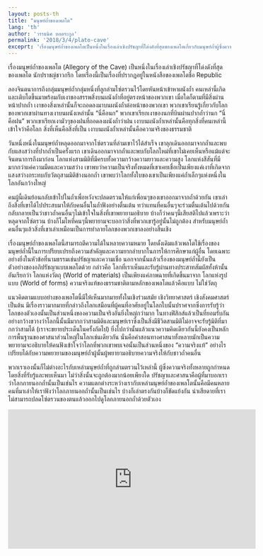 ```yaml
---
layout: posts-th
title: "มนุษย์ถ้ำของเพลโต"
lang: 'th'
author: 'วรรธนิศ หอตระกูล'
permalink: '2018/3/4/plato-cave'
exceprt: 'เรื่องมนุษย์ถ้ำของเพลโตเป็นหนึ่งในเรื่องเล่าเชิงปรัชญาที่โด่งดังที่สุดของเพลโตเกี่ยวกับมนุษย์ถ้ำผู้ซึ่งความเป็นจริงของพวกเขาถูกกำหนดโดยการขาดซึ่งความรู้ของพวกเขาเอง'
---
```


เรื่องมนุษย์ถ้ำของเพลโต (Allegory of the Cave) เป็นหนึ่งในเรื่องเล่าเชิงปรัชญาที่โด่งดังที่สุดของเพลโต นักปราชญ์ชาวกรีก โดยเรื่องนี้เป็นเรื่องที่ปรากฏอยู่ในหนังสือของเพลโตชื่อ Republic

ลองจินตนาการถึงกลุ่มมนุษย์ถ้ำกลุ่มหนึ่งที่ลูกล่ามโซ่ตรวนไว้โดยหันหน้าเข้าหาผนังถ้ำ คนเหล่านี้เกิดและเติบโตขึ้นมาพร้อมกับเงาของสรรพสิ่งบนผนังถ้ำที่อยู่ตรงหน้าของพวกเขา เมื่อใดก็ตามที่มีสิ่งผ่านหน้าปากถ้ำ เงาของสิ่งเหล่านั้นก็จะถอดลงมาบนผนังถ้ำต่อหน้าของพวกเขา พวกเขาเรียนรู้เกี่ยวกับโลกของพวกเขาผ่านทางเงาบนผนังเหล่านั้น “นี่คือนก” พวกเขาเรียกเงาของนกที่บินผ่านปากถ้ำว่านก “นี่คือฝน” พวกเขาเรียกเงามัวๆของฝนที่ถอดลงผนังถ้ำว่าฝน เงาบนผนังถ้ำเหล่านั้นคือทุกสิ่งที่คนเหล่านี้เข้าใจว่าคือโลก สิ่งที่เห็นคือสิ่งที่เป็น เงาบนผนังถ้ำเหล่านั้นคือความจริงของธรรมชาติ

วันหนึ่งหนึ่งในมนุษย์ถ้ำหลุดออกมาจากโซ่ตรวนที่ล่ามเขาไว้ได้สำเร็จ เขาลุกเดินออกมาจากถ้ำและพบกับแสงสว่างที่ปากถ้ำเป็นครั้งแรก เขาเดินออกมาจากถ้ำและพบกับโลกใหม่ที่เขาไม่เคยเห็นหรือแม้แต่จะจินตนาการถึงมาก่อน โลกแห่งสามมิติที่มีครบทั้งความกว้างความยาวและความสูง โลกแห่งสีสันที่มีมากกว่าแค่ความมืดและความสว่าง เขาพบว่าความเป็นจริงทั้งหมดที่เขาเคยเชื่อเป็นเพียงแค่เงาที่เกิดจากแสงสว่างกระทบกับวัตถุสามมิติข้างนอกถ้ำ เขาพบว่าโลกทั้งใบของเขาเป็นเพียงแค่ถ้ำเล็กๆแห่งหนึ่งในโลกอันกว้างใหญ่

คนผู้นี้เดินย้อนกลับเข้าไปในถ้ำเพื่อหวังจะปลดตรวนให้แก่เพื่อนๆของเขาออกมาจากถ้ำด้วยกัน เขาเล่าถึงสิ่งที่เขาได้ไปประสบมาให้กับคนอื่นในถ้ำฟังอย่างตื่นเต้น ทว่าแทนที่คนอื่นๆจะร่วมตื่นเต้นไปด้วยกัน กลับกลายเป็นว่าชาวถ้ำคนอื่นๆไม่เข้าใจในสิ่งที่เขาพยายามอธิบาย บ้างก็ว่าคนๆนี้เสียสติไปแล้วเพราะว่าหลุดจากโซ่ตรวน บ้างก็โมโหที่คนๆนี้พยายามจะบอกว่าสิ่งที่พวกเขารู้อยู่นั้นไม่ถูกต้อง สำหรับมนุษย์ถ้ำคนอื่นๆแล้วสิ่งที่เขาเล่าเหมือนเป็นการทำลายโลกของพวกเขาลงอย่างสิ้นเชิง

เรื่องมนุษย์ถ้ำของเพลโตนี้สามารถตีความได้ในหลายความหมาย โดยดั้งเดิมแล้วเพลโตใช้เรื่องของมนุษย์ถ้ำนี้ในการเปรียบเปรยถึงความสำคัญและความยากลำบากในการให้การศึกษาแก่ผู้อื่น โดยเฉพาะอย่างยิ่งในหัวข้อที่นามธรรมเช่นปรัชญาและความเชื่อ นอกจากนั้นแล้วเรื่องของมนุษย์ถ้ำนี้ยังเป็นตัวอย่างของอภิปรัชญาแบบเพลโตด้วย กล่าวคือ โลกที่เราเห็นและรับรู้ผ่านทางประสาทสัมผัสทั้งห้านั้นอันเรียกว่า โลกแห่งวัตถุ (World of materials) เป็นเพียงแค่ภาพฉายที่เกิดขึ้นมาจาก โลกแห่งรูปแบบ (World of forms) ความจริงแท้ของธรรมชาติตามหลักของเพลโตแล้วคือแบบ ไม่ใช่วัตถุ

แนวคิดตามแบบอย่างของเพลโตนี้มีให้เห็นมากมายทั้งในเชิงร่วมสมัย เชิงวิทยาศาสตร์ เชิงสังคมศาสตร์ เป็นต้น มีเรื่องราวมากมายที่กล่าวถึงโลกเสมือนที่ผู้คนที่อาศัยอยู่ในโลกใบนั้นปราศจากซึ่งการรับรู้ว่าโลกของตัวเองนั้นเป็นส่วนหนึ่งของความเป็นจริงอันยิ่งใหญ่กว่ามาก ในทางฟิสิกส์แล้วเป็นที่ยอมรับกันอย่างกว้างขวางว่าโลกนี้นั้นมีมากกว่าสามมิติและมนุษย์เราซึ่งเป็นสิ่งมีชีวิตสามมิติไม่อาจจะรับรู้มิติที่มากกว่าสามได้ (เราจะขยายประเด็นในครั้งถัดไป) ยิ่งไปกว่านั้นแล้วแนวความคิดเดียวกันนี้ยังคงเป็นหลักการพื้นฐานของศาสนาส่วนใหญ่ในโลกเช่นเดียวกัน นั่นคือคำสอนทางศาสนาทั้งหลายมักเป็นความพยายามจะอธิบายให้คนฟังเข้าใจว่าโลกที่พวกเขาพบเจอนั้นเป็นส่วนหนึ่งของ “ความจริงแท้” อย่างไร เปรียบได้กับความพยายามของมนุษย์ถ้ำผู้นั้นผู้พยายามอธิบายความจริงให้กับชาวถ้ำคนอื่น

พวกเราเองนั้นก็ไม่ต่างอะไรกับเหล่ามนุษย์ถ้ำที่ถูกล่ามตรวนไว้เหล่านี้ ผู้ซึ่งความจริงทั้งหลายถูกกำหนดโดยสิ่งที่รับรู้และพบเห็นมา ไม่ว่าสิ่งนั้นจะถูกต้องมากน้อยเพียงใด ปรัชญาและศาสนาคือผู้ที่มาบอกเราว่าโลกภายนอกถ้ำนั้นเป็นเช่นไร ความแตกต่างระหว่างเรากับเหล่ามนุษย์ถ้ำของเพลโตนั้นคือมีคนหลายคนที่มาเล่าให้เราฟังว่าโลกภายนอกถ้ำนั้นเป็นเช่นไร บ้างก็เล่าตรงกันบ้างก็ขัดแย้งกัน น่าเสียดายที่เราไม่สามารถปลดโซ่ตรวนของตนแล้วออกไปดูโลกภายนอกถ้ำด้วยตัวเอง

<iframe width="560" height="315" src="https://www.youtube.com/embed/1RWOpQXTltA?rel=0" frameborder="0" allow="autoplay; encrypted-media" allowfullscreen></iframe>

